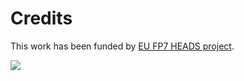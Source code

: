 # Credits

This work has been funded by [EU FP7 HEADS project](http://heads-project.eu).

<img src="http://heads-project.eu/sites/default/files/heads_large.png">
